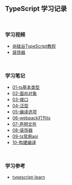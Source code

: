 ## **TypeScript 学习记录**
<br>

### 学习视频

- [尚硅谷TypeScript教程](https://www.bilibili.com/video/BV1Xy4y1v7S2?spm_id_from=333.337.search-card.all.click)
- [装饰器](https://www.bilibili.com/video/BV1UU4y1K7Np?p=17)

<br>

### 学习笔记

- [01-ts基本类型](./packages/01-basic-type/README.md)
- [02-面向对象](./packages/02-object/README.md)
- [03-接口](./packages/03-interface/README.md)
- [04-泛型](./packages/03-interface/README.md)
- [05-编译选项](./packages/05-compile/README.md)
- [06-webpack打包ts](./packages/06-webpack-ts/README.md)
- [07-声明文件](./packages/07-declare/README.md)
- [08-装饰器](./packages/08-decorator/README.md)
- [09-ts常用api](./packages/09-ts-api/README.md)
- [10-构建编译](./packages/10-build/README.md)

<br>

### 学习参考
- [typescript-learn](https://github.com/JasonkayZK/typescript-learn)



